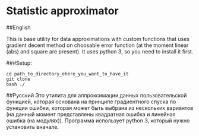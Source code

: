 # Statistic approximator

##English

This is base utility for data approximations with custom functions that uses gradient decent method on choosable error 
function (at the moment linear (abs) and square are present). It uses python 3, so you need to install it first.

###Setup:
```
cd path_to_directory_ehere_you_want_to_have_it
git clone 
bash ./
```

##Русский
Это утилита для аппроксимации данных пользовательской функцией, которая основана на принципе градиентного спуска по
функции ошибки, которая может быть выбрана из нескольких вариантов (на данный момент представлены квадратная ошибка и 
линейная ошибка (на модулях)). Программа использует python 3, который нужно установить вначале.